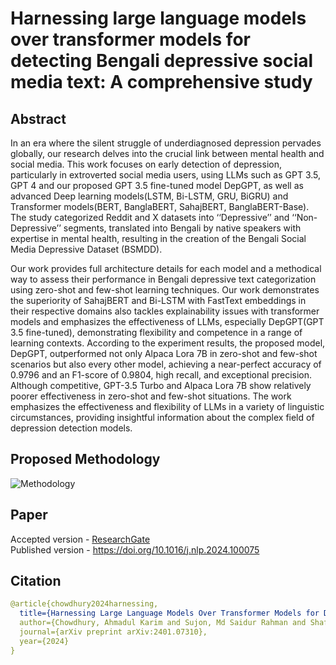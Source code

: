 # Harnessing large language models over transformer models for detecting Bengali depressive social media text: A comprehensive study

## Abstract
In an era where the silent struggle of underdiagnosed depression pervades globally, our research delves into the crucial link between mental health and social media. This work focuses on early detection of depression, particularly in extroverted social media users, using LLMs such as GPT 3.5, GPT 4 and our proposed GPT
3.5 fine-tuned model DepGPT, as well as advanced Deep learning models(LSTM, Bi-LSTM, GRU, BiGRU) and Transformer models(BERT, BanglaBERT, SahajBERT, BanglaBERT-Base). The study categorized Reddit and X datasets into ‘‘Depressive’’ and ‘‘Non-Depressive’’ segments, translated into Bengali by native speakers with expertise in mental health, resulting in the creation of the Bengali Social Media Depressive Dataset (BSMDD). 

Our work provides full architecture details for each model and a methodical way to assess their performance in Bengali depressive text categorization using zero-shot and few-shot learning techniques. Our work demonstrates the superiority of SahajBERT and Bi-LSTM with FastText embeddings in their respective domains also tackles explainability issues with transformer models and emphasizes the effectiveness of LLMs, especially DepGPT(GPT 3.5 fine-tuned), demonstrating flexibility and competence in a range of learning contexts. According to the experiment results, the proposed model, DepGPT, outperformed not only Alpaca Lora 7B in zero-shot and few-shot scenarios but also every other model, achieving a near-perfect accuracy of 0.9796 and an F1-score of 0.9804, high recall, and exceptional precision. Although competitive, GPT-3.5 Turbo and Alpaca Lora 7B show relatively poorer effectiveness in zero-shot and few-shot situations. The work emphasizes the effectiveness and flexibility of LLMs in a variety of linguistic circumstances, providing insightful information about the complex field of depression detection models.

## Proposed Methodology

![Methodology](https://github.com/AKC23/Harnessing-LLMs-over-transformer-models-for-detecting-Bengali-depressive-text-A-comprehensive-study/assets/57568723/f239f1c7-951e-4c66-a735-1aa2fdb08e77)

## Paper
Accepted version - [ResearchGate](https://www.researchgate.net/publication/380628761_Harnessing_large_language_models_over_transformer_models_for_detecting_Bengali_depressive_social_media_text_A_comprehensive_study) <br>
Published version - https://doi.org/10.1016/j.nlp.2024.100075

## Citation
``` yaml
@article{chowdhury2024harnessing,
  title={Harnessing Large Language Models Over Transformer Models for Detecting Bengali Depressive Social Media Text: A Comprehensive Study},
  author={Chowdhury, Ahmadul Karim and Sujon, Md Saidur Rahman and Shafi, Md Shirajus Salekin and Ahmmad, Tasin and Ahmed, Sifat and Hasib, Khan Md and Shah, Faisal Muhammad},
  journal={arXiv preprint arXiv:2401.07310},
  year={2024}
}
```



